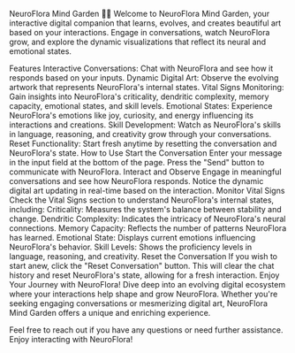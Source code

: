 NeuroFlora Mind Garden 🌿🧠
Welcome to NeuroFlora Mind Garden, your interactive digital companion that learns, evolves, and creates beautiful art based on your interactions. Engage in conversations, watch NeuroFlora grow, and explore the dynamic visualizations that reflect its neural and emotional states.

Features
Interactive Conversations: Chat with NeuroFlora and see how it responds based on your inputs.
Dynamic Digital Art: Observe the evolving artwork that represents NeuroFlora's internal states.
Vital Signs Monitoring: Gain insights into NeuroFlora's criticality, dendritic complexity, memory capacity, emotional states, and skill levels.
Emotional States: Experience NeuroFlora's emotions like joy, curiosity, and energy influencing its interactions and creations.
Skill Development: Watch as NeuroFlora's skills in language, reasoning, and creativity grow through your conversations.
Reset Functionality: Start fresh anytime by resetting the conversation and NeuroFlora's state.
How to Use
Start the Conversation
Enter your message in the input field at the bottom of the page.
Press the "Send" button to communicate with NeuroFlora.
Interact and Observe
Engage in meaningful conversations and see how NeuroFlora responds.
Notice the dynamic digital art updating in real-time based on the interaction.
Monitor Vital Signs
Check the Vital Signs section to understand NeuroFlora's internal states, including:
Criticality: Measures the system's balance between stability and change.
Dendritic Complexity: Indicates the intricacy of NeuroFlora's neural connections.
Memory Capacity: Reflects the number of patterns NeuroFlora has learned.
Emotional State: Displays current emotions influencing NeuroFlora's behavior.
Skill Levels: Shows the proficiency levels in language, reasoning, and creativity.
Reset the Conversation
If you wish to start anew, click the "Reset Conversation" button.
This will clear the chat history and reset NeuroFlora's state, allowing for a fresh interaction.
Enjoy Your Journey with NeuroFlora!
Dive deep into an evolving digital ecosystem where your interactions help shape and grow NeuroFlora. Whether you're seeking engaging conversations or mesmerizing digital art, NeuroFlora Mind Garden offers a unique and enriching experience.

Feel free to reach out if you have any questions or need further assistance. Enjoy interacting with NeuroFlora!